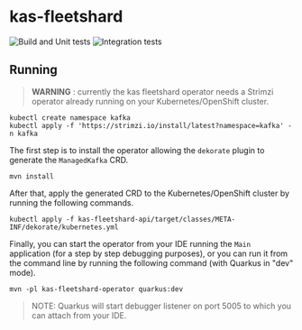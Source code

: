 # kas-fleetshard

![Build and Unit tests](https://github.com/bf2fc6cc711aee1a0c2a/kas-fleetshard/workflows/Build%20and%20Unit%20tests/badge.svg)
![Integration tests](https://github.com/bf2fc6cc711aee1a0c2a/kas-fleetshard/workflows/Integration%20tests/badge.svg)

## Running

> **WARNING** : currently the kas fleetshard operator needs a Strimzi operator already running on your Kubernetes/OpenShift cluster.

```shell
kubectl create namespace kafka
kubectl apply -f 'https://strimzi.io/install/latest?namespace=kafka' -n kafka
```

The first step is to install the operator allowing the `dekorate` plugin to generate the `ManagedKafka` CRD.

```shell
mvn install
```

After that, apply the generated CRD to the Kubernetes/OpenShift cluster by running the following commands.

```shell
kubectl apply -f kas-fleetshard-api/target/classes/META-INF/dekorate/kubernetes.yml
```

Finally, you can start the operator from your IDE running the `Main` application (for a step by step debugging purposes), 
or you can run it from the command line by running the following command (with Quarkus in "dev" mode).

```shell
mvn -pl kas-fleetshard-operator quarkus:dev
```

> NOTE: Quarkus will start debugger listener on port 5005 to which you can attach from your IDE.
